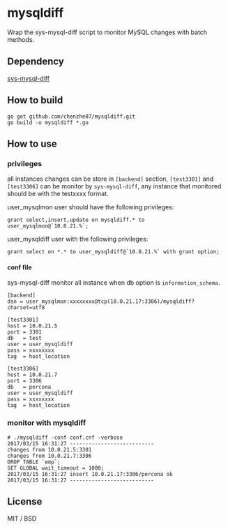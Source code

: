 # mysqldiff

Wrap the sys-mysql-diff script to monitor MySQL changes with batch methods.

## Dependency

[sys-mysql-diff](https://github.com/arstercz/sys-toolkit#sys-mysql-diff)

## How to build

```
go get github.com/chenzhe07/mysqldiff.git
go build -o mysqldiff *.go
```

## How to use

### privileges
all instances changes can be store in `[backend]` section, `[test3301]` and `[test3306]` can be monitor by `sys-mysql-diff`, any instance that monitored should be with the testxxxx format.

user_mysqlmon user should have the following privileges:
```
grant select,insert,update on mysqldiff.* to user_mysqlmon@`10.0.21.%`;
```
user_mysqldiff user with the following privileges:
```
grant select on *.* to user_mysqldiff@`10.0.21.%` with grant option;
```

#### conf file
sys-mysql-diff monitor all instance when db option is `information_schema`.
```
[backend]
dsn = user_mysqlmon:xxxxxxxx@tcp(10.0.21.17:3306)/mysqldiff?charset=utf8

[test3301]
host = 10.0.21.5
port = 3301
db   = test
user = user_mysqldiff
pass = xxxxxxxx
tag  = host_location

[test3306]
host = 10.0.21.7
port = 3306
db   = percona
user = user_mysqldiff
pass = xxxxxxxx
tag  = host_location
```

### monitor with mysqldiff
```
# ./mysqldiff -conf conf.cnf -verbose
2017/03/15 16:31:27 ---------------------------
changes from 10.0.21.5:3301 
changes from 10.0.21.7:3306 
DROP TABLE `emp`;
SET GLOBAL wait_timeout = 1000;
2017/03/15 16:31:27 insert 10.0.21.17:3306/percona ok
2017/03/15 16:31:27 ---------------------------
```

## License

MIT / BSD

